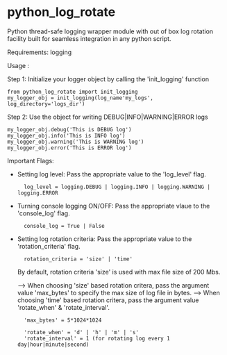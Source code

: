 
# python_log_rotate
Python thread-safe logging wrapper module with out of box log rotation facility built for seamless integration in any python script.

Requirements: logging

Usage :

Step 1: Initialize your logger object by calling the 'init_logging' function
	
	from python_log_rotate import init_logging
	my_logger_obj = init_logging(log_name'my_logs', log_directory='logs_dir')

Step 2: Use the object for writing DEBUG|INFO|WARNING|ERROR logs

	my_logger_obj.debug('This is DEBUG log')
	my_logger_obj.info('This is INFO log')
	my_logger_obj.warning('This is WARNING log')
	my_logger_obj.error('This is ERROR log')


Important Flags:

* Setting log level: Pass the appropriate value to the 'log_level' flag.

		log_level = logging.DEBUG | logging.INFO | logging.WARNING | logging.ERROR

* Turning console logging ON/OFF: Pass the appropriate vlaue to the 'console_log' flag.

		console_log = True | False

* Setting log rotation criteria: Pass the appropriate value to the 'rotation_criteria' flag.

		rotation_criteria = 'size' | 'time'

	By default, rotation criteria 'size' is used with max file size of 200 Mbs.
	
	--> When choosing 'size' based rotation critera, pass the argument value 'max_bytes' to specify the max size of log file in bytes.
	--> When choosing 'time' based rotation critera, pass the argument value 'rotate_when' & 'rotate_interval'.

		'max_bytes' = 5*1024*1024
		
		'rotate_when' = 'd' | 'h' | 'm' | 's'
		'rotate_interval' = 1 (for rotating log every 1 day|hour|minute|second)

